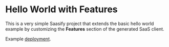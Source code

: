 # Hello World with Features

This is a very simple Saasify project that extends the basic hello world example by customizing the **Features** section of the generated SaaS client.

Example [deployment](https://transitive-bullshit_hello-world-features_7ec7185b.saasify.sh).
